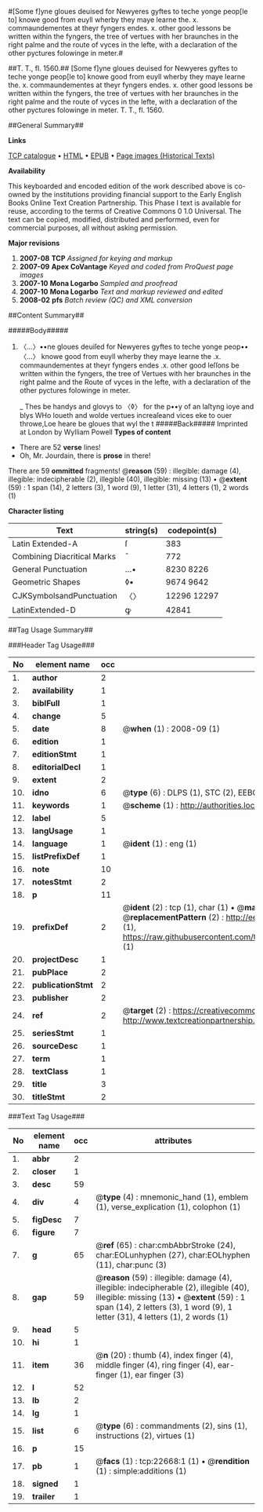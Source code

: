 #[Some f]yne gloues deuised for Newyeres gyftes to teche yonge peop[le to] knowe good from euyll wherby they maye learne the. x. commaundementes at theyr fyngers endes. x. other good lessons be written within the fyngers, the tree of vertues with her braunches in the right palme and the route of vyces in the lefte, with a declaration of the other pyctures folowinge in meter.#

##T. T., fl. 1560.##
[Some f]yne gloues deuised for Newyeres gyftes to teche yonge peop[le to] knowe good from euyll wherby they maye learne the. x. commaundementes at theyr fyngers endes. x. other good lessons be written within the fyngers, the tree of vertues with her braunches in the right palme and the route of vyces in the lefte, with a declaration of the other pyctures folowinge in meter.
T. T., fl. 1560.

##General Summary##

**Links**

[TCP catalogue](http://www.ota.ox.ac.uk/tcp/)  • 
[HTML](http://tei.it.ox.ac.uk/tcp/Texts-HTML/free/A13/A13319.html)  • 
[EPUB](http://tei.it.ox.ac.uk/tcp/Texts-EPUB/free/A13/A13319.epub) • 
[Page images (Historical Texts)](https://data.historicaltexts.jisc.ac.uk/view?pubId=eebo-99857009e&pageId=eebo-99857009e-22668-1)

**Availability**

This keyboarded and encoded edition of the
	       work described above is co-owned by the institutions
	       providing financial support to the Early English Books
	       Online Text Creation Partnership. This Phase I text is
	       available for reuse, according to the terms of Creative
	       Commons 0 1.0 Universal. The text can be copied,
	       modified, distributed and performed, even for
	       commercial purposes, all without asking permission.

**Major revisions**

1. __2007-08__ __TCP__ *Assigned for keying and markup*
1. __2007-09__ __Apex CoVantage__ *Keyed and coded from ProQuest page images*
1. __2007-10__ __Mona Logarbo__ *Sampled and proofread*
1. __2007-10__ __Mona Logarbo__ *Text and markup reviewed and edited*
1. __2008-02__ __pfs__ *Batch review (QC) and XML conversion*

##Content Summary##

#####Body#####

1. 〈…〉••ne gloues deuiſed for Newyeres gyftes to teche yonge peop••〈…〉
 knowe good from euyll wherby they maye learne the .x. commaundementes at theyr fyngers endes .x. other good leſſons be written within the fyngers, the tree of Vertues with her braunches in the right palme and the Route of vyces in the lefte, with a declaration of the other pyctures folowinge in meter.

    _ Thes be handys and glovys to 〈◊〉 for the p••y of an laſtyng ioye and blys
WHo loueth and wolde vertues increaſeand vices eke to ouer throwe,Loe heare be gloues that wyl the t
#####Back#####
Imprinted at London by Wylliam Powell
**Types of content**

  * There are 52 **verse** lines!
  * Oh, Mr. Jourdain, there is **prose** in there!

There are 59 **ommitted** fragments! 
 @__reason__ (59) : illegible: damage (4), illegible: indecipherable (2), illegible (40), illegible: missing (13)  •  @__extent__ (59) : 1 span (14), 2 letters (3), 1 word (9), 1 letter (31), 4 letters (1), 2 words (1)

**Character listing**


|Text|string(s)|codepoint(s)|
|---|---|---|
|Latin Extended-A|ſ|383|
|Combining             Diacritical Marks|̄|772|
|General Punctuation|…•|8230 8226|
|Geometric Shapes|◊▪|9674 9642|
|CJKSymbolsandPunctuation|〈〉|12296 12297|
|LatinExtended-D|ꝙ|42841|

##Tag Usage Summary##

###Header Tag Usage###

|No|element name|occ|attributes|
|---|---|---|---|
|1.|__author__|2||
|2.|__availability__|1||
|3.|__biblFull__|1||
|4.|__change__|5||
|5.|__date__|8| @__when__ (1) : 2008-09 (1)|
|6.|__edition__|1||
|7.|__editionStmt__|1||
|8.|__editorialDecl__|1||
|9.|__extent__|2||
|10.|__idno__|6| @__type__ (6) : DLPS (1), STC (2), EEBO-CITATION (1), PROQUEST (1), VID (1)|
|11.|__keywords__|1| @__scheme__ (1) : http://authorities.loc.gov/ (1)|
|12.|__label__|5||
|13.|__langUsage__|1||
|14.|__language__|1| @__ident__ (1) : eng (1)|
|15.|__listPrefixDef__|1||
|16.|__note__|10||
|17.|__notesStmt__|2||
|18.|__p__|11||
|19.|__prefixDef__|2| @__ident__ (2) : tcp (1), char (1)  •  @__matchPattern__ (2) : ([0-9\-]+):([0-9IVX]+) (1), (.+) (1)  •  @__replacementPattern__ (2) : http://eebo.chadwyck.com/downloadtiff?vid=$1&page=$2 (1), https://raw.githubusercontent.com/textcreationpartnership/Texts/master/tcpchars.xml#$1 (1)|
|20.|__projectDesc__|1||
|21.|__pubPlace__|2||
|22.|__publicationStmt__|2||
|23.|__publisher__|2||
|24.|__ref__|2| @__target__ (2) : https://creativecommons.org/publicdomain/zero/1.0/ (1), http://www.textcreationpartnership.org/docs/. (1)|
|25.|__seriesStmt__|1||
|26.|__sourceDesc__|1||
|27.|__term__|1||
|28.|__textClass__|1||
|29.|__title__|3||
|30.|__titleStmt__|2||


###Text Tag Usage###

|No|element name|occ|attributes|
|---|---|---|---|
|1.|__abbr__|2||
|2.|__closer__|1||
|3.|__desc__|59||
|4.|__div__|4| @__type__ (4) : mnemonic_hand (1), emblem (1), verse_explication (1), colophon (1)|
|5.|__figDesc__|7||
|6.|__figure__|7||
|7.|__g__|65| @__ref__ (65) : char:cmbAbbrStroke (24), char:EOLunhyphen (27), char:EOLhyphen (11), char:punc (3)|
|8.|__gap__|59| @__reason__ (59) : illegible: damage (4), illegible: indecipherable (2), illegible (40), illegible: missing (13)  •  @__extent__ (59) : 1 span (14), 2 letters (3), 1 word (9), 1 letter (31), 4 letters (1), 2 words (1)|
|9.|__head__|5||
|10.|__hi__|1||
|11.|__item__|36| @__n__ (20) : thumb (4), index finger (4), middle finger (4), ring finger (4), ear-finger (1), ear finger (3)|
|12.|__l__|52||
|13.|__lb__|2||
|14.|__lg__|1||
|15.|__list__|6| @__type__ (6) : commandments (2), sins (1), instructions (2), virtues (1)|
|16.|__p__|15||
|17.|__pb__|1| @__facs__ (1) : tcp:22668:1 (1)  •  @__rendition__ (1) : simple:additions (1)|
|18.|__signed__|1||
|19.|__trailer__|1||
